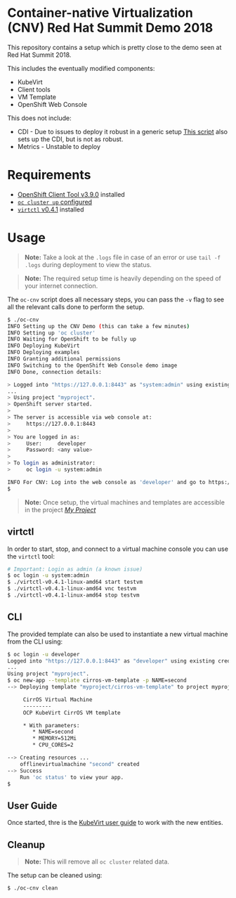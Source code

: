 # Container-native Virtualization (CNV) Red Hat Summit Demo 2018

This repository contains a setup which is pretty close to the demo seen at Red
Hat Summit 2018.

This includes the eventually modified components:

- KubeVirt
- Client tools
- VM Template
- OpenShift Web Console

This does not include:

- CDI - Due to issues to deploy it robust in a generic setup
  [This script](https://github.com/aglitke/oc-kubevirt-up) also sets up the CDI, but is not as robust.
- Metrics - Unstable to deploy

# Requirements

- [OpenShift Client Tool v3.9.0](https://github.com/openshift/origin/releases/tag/v3.9.0) installed
- [`oc cluster up` configured](https://github.com/openshift/origin/blob/master/docs/cluster_up_down.md)
- [`virtctl` v0.4.1](https://github.com/kubevirt/kubevirt/releases/tag/v0.4.1)
  installed

# Usage

> **Note:** Take a look at the `.logs` file in case of an error or use
> `tail -f .logs` during deployment to view the status.

> **Note:** The required setup time is heavily depending on the speed of your
> internet connection.

The `oc-cnv` script does all necessary steps, you can pass the `-v` flag
to see all the relevant calls done to perform the setup.

```bash
$ ./oc-cnv
INFO Setting up the CNV Demo (this can take a few minutes)
INFO Setting up 'oc cluster'
INFO Waiting for OpenShift to be fully up
INFO Deploying KubeVirt
INFO Deploying examples
INFO Granting additional permissions
INFO Switching to the OpenShift Web Console demo image
INFO Done, connection details:

> Logged into "https://127.0.0.1:8443" as "system:admin" using existing credentials.
...
> Using project "myproject".
> OpenShift server started.
> 
> The server is accessible via web console at:
>     https://127.0.0.1:8443
> 
> You are logged in as:
>     User:     developer
>     Password: <any value>
> 
> To login as administrator:
>     oc login -u system:admin

INFO For CNV: Log into the web console as 'developer' and go to https://127.0.0.1:8443/console/project/myproject/overview
$
```

> **Note:** Once setup, the virtual machines and templates are accessible in
> the project
> [_My Project_](https://127.0.0.1:8443/console/project/myproject/overview)

## virtctl

In order to start, stop, and connect to a virtual machine console you can use
the `virtctl` tool:

```bash
# Important: Login as admin (a known issue)
$ oc login -u system:admin
$ ./virtctl-v0.4.1-linux-amd64 start testvm
$ ./virtctl-v0.4.1-linux-amd64 vnc testvm
$ ./virtctl-v0.4.1-linux-amd64 stop testvm
```

## CLI

The provided template can also be used to instantiate a new virtual machine from
the CLI using:

```bash
$ oc login -u developer
Logged into "https://127.0.0.1:8443" as "developer" using existing credentials.
...
Using project "myproject".
$ oc new-app --template cirros-vm-template -p NAME=second
--> Deploying template "myproject/cirros-vm-template" to project myproject

     CirrOS Virtual Machine
     ---------
     OCP KubeVirt CirrOS VM template

     * With parameters:
        * NAME=second
        * MEMORY=512Mi
        * CPU_CORES=2

--> Creating resources ...
    offlinevirtualmachine "second" created
--> Success
    Run 'oc status' to view your app.
$
```

## User Guide

Once started, thre is the [KubeVirt user guide](http://docs.kubevirt.io/) to
work with the new entities.

## Cleanup

> **Note:** This will remove all `oc cluster` related data.

The setup can be cleaned using:

```bash
$ ./oc-cnv clean
```
